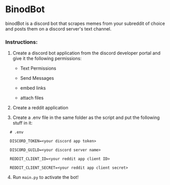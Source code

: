 # BinodBot
binodBot is a discord bot that scrapes memes from your subreddit of choice and posts them on a discord server's text channel.




### Instructions:

1. Create a discord bot application from the discord developer portal and give it the following permissions:

    - Text Permissions
  
    - Send Messages
  
    - embed links
  
    - attach files



2. Create a reddit application

3. Create a .env file in the same folder as the script and put the following stuff in it:

```
  # .env

  DISCORD_TOKEN=<your discord app token>  
  
  DISCORD_GUILD=<your discord server name>  
  
  REDDIT_CLIENT_ID=<your reddit app client ID>  
  
  REDDIT_CLIENT_SECRET=<your reddit app client secret>
```

4. Run `main.py` to activate the bot!
